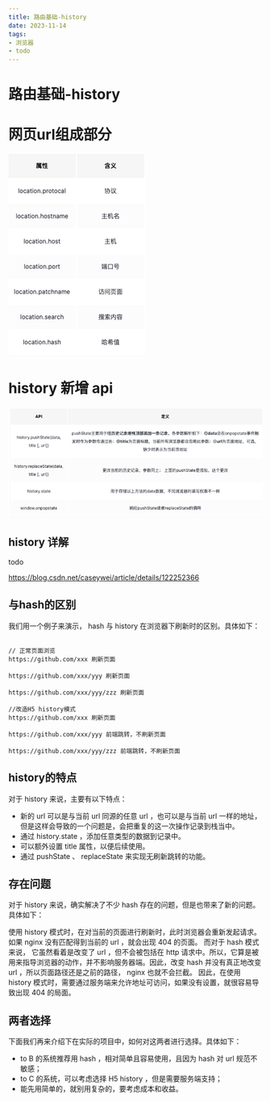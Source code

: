 ```yaml
---
title: 路由基础-history
date: 2023-11-14
tags:
- 浏览器
- todo
---
```

# 路由基础-history

# 网页url组成部分

![img_3.png](img_3.png)


# history 新增 api

![img_4.png](img_4.png)

## history 详解

todo

https://blog.csdn.net/caseywei/article/details/122252366

## 与hash的区别
我们用一个例子来演示， hash 与 history 在浏览器下刷新时的区别。具体如下：

```text

// 正常页面浏览
https://github.com/xxx 刷新页面

https://github.com/xxx/yyy 刷新页面

https://github.com/xxx/yyy/zzz 刷新页面

//改造H5 history模式
https://github.com/xxx 刷新页面

https://github.com/xxx/yyy 前端跳转，不刷新页面

https://github.com/xxx/yyy/zzz 前端跳转，不刷新页面
```

## history的特点
对于 history 来说，主要有以下特点：

* 新的 url 可以是与当前 url 同源的任意 url ，也可以是与当前 url 一样的地址，但是这样会导致的一个问题是，会把重复的这一次操作记录到栈当中。
* 通过 history.state ，添加任意类型的数据到记录中。
* 可以额外设置 title 属性，以便后续使用。
* 通过 pushState 、 replaceState 来实现无刷新跳转的功能。

## 存在问题
对于 history 来说，确实解决了不少 hash 存在的问题，但是也带来了新的问题。具体如下：

使用 history 模式时，在对当前的页面进行刷新时，此时浏览器会重新发起请求。如果 nginx 没有匹配得到当前的 url ，就会出现 404 的页面。
而对于 hash 模式来说，  它虽然看着是改变了 url ，但不会被包括在 http 请求中。所以，它算是被用来指导浏览器的动作，并不影响服务器端。因此，改变 hash 并没有真正地改变 url ，所以页面路径还是之前的路径， nginx 也就不会拦截。
因此，在使用 history 模式时，需要通过服务端来允许地址可访问，如果没有设置，就很容易导致出现 404 的局面。

## 两者选择
下面我们再来介绍下在实际的项目中，如何对这两者进行选择。具体如下：

* to B 的系统推荐用 hash ，相对简单且容易使用，且因为 hash 对 url 规范不敏感；
* to C 的系统，可以考虑选择 H5 history ，但是需要服务端支持；
* 能先用简单的，就别用复杂的，要考虑成本和收益。











